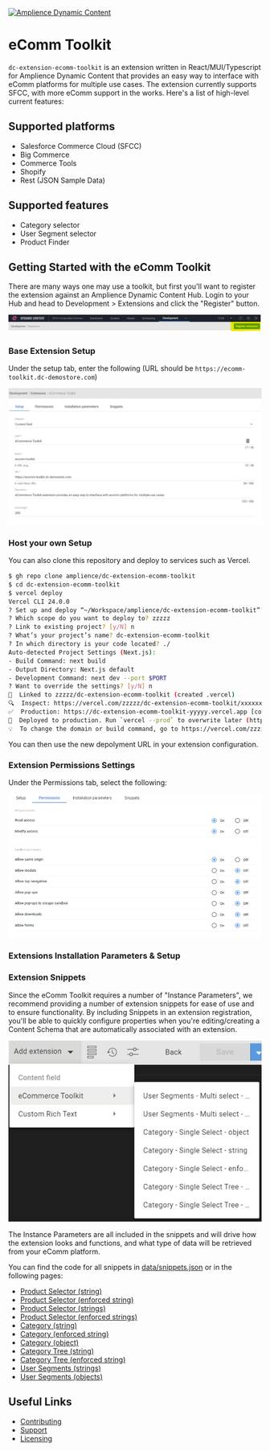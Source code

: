 [![Amplience Dynamic Content](media/header.png)](https://amplience.com/dynamic-content)

# eComm Toolkit

`dc-extension-ecomm-toolkit` is an extension written in React/MUI/Typescript for Amplience Dynamic Content that provides an easy way to interface with eComm platforms for multiple use cases. The extension currently supports SFCC, with more eComm support in the works. Here's a list of high-level current features:

## Supported platforms

-   Salesforce Commerce Cloud (SFCC)
-   Big Commerce
-   Commerce Tools
-   Shopify
-   Rest (JSON Sample Data)

## Supported features

-   Category selector
-   User Segment selector
-   Product Finder

## Getting Started with the eComm Toolkit

There are many ways one may use a toolkit, but first you'll want to register the extension against an Amplience Dynamic Content Hub. Login to your Hub and head to Development > Extensions and click the "Register" button.

![Register Start](media/register-button.png)

### Base Extension Setup

Under the setup tab, enter the following (URL should be `https://ecomm-toolkit.dc-demostore.com`)

![Extension Setup](media/ext-setup.png)

### Host your own Setup

You can also clone this repository and deploy to services such as Vercel.

```bash
$ gh repo clone amplience/dc-extension-ecomm-toolkit
$ cd dc-extension-ecomm-toolkit
$ vercel deploy
Vercel CLI 24.0.0
? Set up and deploy “~/Workspace/amplience/dc-extension-ecomm-toolkit”? [Y/n] y
? Which scope do you want to deploy to? zzzzz
? Link to existing project? [y/N] n
? What’s your project’s name? dc-extension-ecomm-toolkit
? In which directory is your code located? ./
Auto-detected Project Settings (Next.js):
- Build Command: next build
- Output Directory: Next.js default
- Development Command: next dev --port $PORT
? Want to override the settings? [y/N] n
🔗  Linked to zzzzz/dc-extension-ecomm-toolkit (created .vercel)
🔍  Inspect: https://vercel.com/zzzzz/dc-extension-ecomm-toolkit/xxxxxx [1s]
✅  Production: https://dc-extension-ecomm-toolkit-yyyyy.vercel.app [copied to clipboard] [2m]
📝  Deployed to production. Run `vercel --prod` to overwrite later (https://vercel.link/2F).
💡  To change the domain or build command, go to https://vercel.com/zzzzz/dc-extension-ecomm-toolkit/settings
```

You can then use the new depolyment URL in your extension configuration.

### Extension Permissions Settings

Under the Permissions tab, select the following:

![Extension Permissions](media/ext-perms.png)

### Extensions Installation Parameters & Setup

### Extension Snippets

Since the eComm Toolkit requires a number of "Instance Parameters", we recommend providing a number of extension snippets for ease of use and to ensure functionality. By including Snippets in an extension registration, you'll be able to quickly configure properties when you're editing/creating a Content Schema that are automatically associated with an extension.

![Extension Snippets](media/ext-snipSelections.png)

The Instance Parameters are all included in the snippets and will drive how the extension looks and functions, and what type of data will be retrieved from your eComm platform.

You can find the code for all snippets in [data/snippets.json](./data/snippets.json) or in the following pages:

- [Product Selector (string)](./docs/snippets/product-selector-string.md)
- [Product Selector (enforced string)](./docs/snippets/product-selector-enforced-string.md)
- [Product Selector (strings)](./docs/snippets/product-selector-strings.md)
- [Product Selector (enforced strings)](./docs/snippets/product-selector-enforced-strings.md)
- [Category (string)](./docs/snippets/category-string.md)
- [Category (enforced string)](./docs/snippets/category-enforced-string.md)
- [Category (object)](./docs/snippets/category-object.md)
- [Category Tree (string)](./docs/snippets/category-tree-string.md)
- [Category Tree (enforced string)](./docs/snippets/category-tree-enforced-string.md)
- [User Segments (strings)](./docs/snippets/user-segments-strings.md)
- [User Segments (objects)](./docs/snippets/user-segments-objects)

## Useful Links
 * [Contributing](./CONTRIBUTING.md)
 * [Support](./support.md)
 * [Licensing](./LICENSE)
